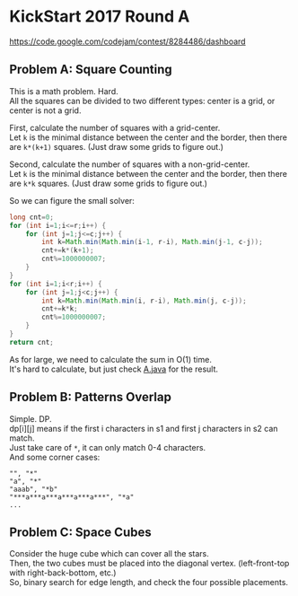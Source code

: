 # KickStart 2017 Round A
https://code.google.com/codejam/contest/8284486/dashboard

## Problem A: Square Counting

This is a math problem. Hard.  
All the squares can be divided to two different types: center is a grid,
or center is not a grid.  

First, calculate the number of squares with a grid-center.  
Let `k` is the minimal distance between the center and the border, then there
are `k*(k+1)` squares. (Just draw some grids to figure out.)  

Second, calculate the number of squares with a non-grid-center.  
Let `k` is the minimal distance between the center and the border, then there
are `k*k` squares. (Just draw some grids to figure out.)  

So we can figure the small solver:
``` java
long cnt=0;
for (int i=1;i<=r;i++) {
    for (int j=1;j<=c;j++) {
        int k=Math.min(Math.min(i-1, r-i), Math.min(j-1, c-j));
        cnt+=k*(k+1);
        cnt%=1000000007;
    }
}
for (int i=1;i<r;i++) {
    for (int j=1;j<c;j++) {
        int k=Math.min(Math.min(i, r-i), Math.min(j, c-j));
        cnt+=k*k;
        cnt%=1000000007;
    }
}
return cnt;
```

As for large, we need to calculate the sum in O(1) time.  
It's hard to calculate, but just check [A.java](A.java) for the result.

## Problem B: Patterns Overlap

Simple. DP.  
dp[i][j] means if the first i characters in s1 and first j characters in s2 can match.  
Just take care of `*`, it can only match 0-4 characters.  
And some corner cases:  
```
"", "*"
"a", "*"
"aaab", "*b"
"***a***a***a***a***a***", "*a"
...
```

## Problem C: Space Cubes

Consider the huge cube which can cover all the stars.  
Then, the two cubes must be placed into the diagonal vertex. 
(left-front-top with right-back-bottom, etc.)  
So, binary search for edge length, and check the four possible placements.
